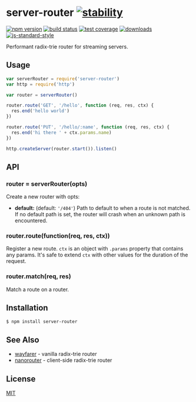 # server-router [![stability][0]][1]
[![npm version][2]][3] [![build status][4]][5] [![test coverage][6]][7]
[![downloads][8]][9] [![js-standard-style][10]][11]

Performant radix-trie router for streaming servers.

## Usage
```js
var serverRouter = require('server-router')
var http = require('http')

var router = serverRouter()

router.route('GET', '/hello', function (req, res, ctx) {
  res.end('hello world')
})

router.route('PUT', '/hello/:name', function (req, res, ctx) {
  res.end('hi there ' + ctx.params.name)
})

http.createServer(router.start()).listen()
```

## API
### router = serverRouter(opts)
Create a new router with opts:
- __default:__ (default: `'/404'`) Path to default to when a route is not
  matched. If no default path is set, the router will crash when an unknown
  path is encountered.

### router.route(function(req, res, ctx))
Register a new route. `ctx` is an object with `.params` property that contains
any params. It's safe to extend `ctx` with other values for the duration of the
request.

### router.match(req, res)
Match a route on a router.

## Installation
```sh
$ npm install server-router
```

## See Also
- [wayfarer](https://github.com/yoshuawuyts/wayfarer) - vanilla radix-trie
  router
- [nanorouter](https://github.com/yoshuawuyts/nanorouter) - client-side
  radix-trie router

## License
[MIT](https://tldrlegal.com/license/mit-license)

[0]: https://img.shields.io/badge/stability-experimental-orange.svg?style=flat-square
[1]: https://nodejs.org/api/documentation.html#documentation_stability_index
[2]: https://img.shields.io/npm/v/server-router.svg?style=flat-square
[3]: https://npmjs.org/package/server-router
[4]: https://img.shields.io/travis/yoshuawuyts/server-router/master.svg?style=flat-square
[5]: https://travis-ci.org/yoshuawuyts/server-router
[6]: https://img.shields.io/codecov/c/github/yoshuawuyts/server-router/master.svg?style=flat-square
[7]: https://codecov.io/github/yoshuawuyts/server-router
[8]: http://img.shields.io/npm/dm/server-router.svg?style=flat-square
[9]: https://npmjs.org/package/server-router
[10]: https://img.shields.io/badge/code%20style-standard-brightgreen.svg?style=flat-square
[11]: https://github.com/feross/standard
[12]: https://github.com/yoshuawuyts/wayfarer
